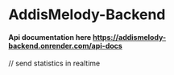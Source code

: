 # AddisMelody-Backend

<h4>Api documentation here <a href="https://addismelody-backend.onrender.com/api-docs">https://addismelody-backend.onrender.com/api-docs</a></h4>

// send statistics in realtime
